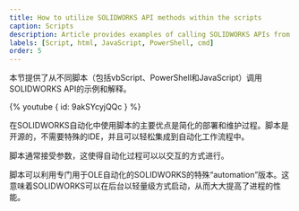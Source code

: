```yaml
---
title: How to utilize SOLIDWORKS API methods within the scripts
caption: Scripts
description: Article provides examples of calling SOLIDWORKS APIs from different scripts, including vbScript, PowerShell, JavaScript
labels: [Script, html, JavaScript, PowerShell, cmd]
order: 5
---
```

本节提供了从不同脚本（包括vbScript、PowerShell和JavaScript）调用SOLIDWORKS API的示例和解释。

{% youtube { id: 9akSYcyjQQc } %}

在SOLIDWORKS自动化中使用脚本的主要优点是简化的部署和维护过程。脚本是开源的，不需要特殊的IDE，并且可以轻松集成到自动化工作流程中。

脚本通常接受参数，这使得自动化过程可以以交互的方式进行。

脚本可以利用专门用于OLE自动化的SOLIDWORKS的特殊“automation”版本。这意味着SOLIDWORKS可以在后台以轻量级方式启动，从而大大提高了进程的性能。
